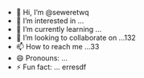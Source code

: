 - 👋 Hi, I’m @seweretwq
- 👀 I’m interested in ...
- 🌱 I’m currently learning ...
- 💞️ I’m looking to collaborate on ...132
- 📫 How to reach me ...33
- 😄 Pronouns: ...
- ⚡ Fun fact: ...
erresdf
<!---hjl4545
seweretwq/seweretwq is a ✨ special ✨ repository because its64 `README.md` (this file) appears on your GitHub profile.
You can click the Preview link to take a look at your changes.
--->
